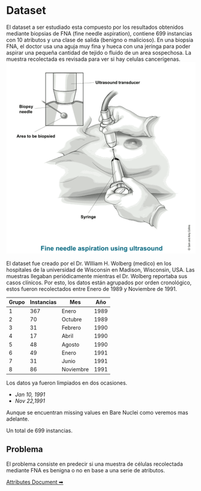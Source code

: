 # Dataset

El dataset a ser estudiado esta compuesto por los resultados obtenidos mediante biopsias de ​FNA​ (fine needle aspiration), contiene 699 instancias con 10 atributos y una clase de salida (benigno o malicioso).
En una biopsia FNA, el doctor usa una aguja muy fina y hueca con una jeringa para poder aspirar una pequeña cantidad de tejido o fluido de un area sospechosa. La muestra recolectada es revisada para ver si hay celulas cancerígenas.
![FNA](./img/fna.gif)

<!--
In an FNA biopsy, the doctor uses a very thin, hollow needle attached to a syringe to withdraw (aspirate) a small amount of tissue or fluid from a suspicious area. The biopsy sample is then checked to see if there are cancer cells in it.
-->

El dataset fue creado por el Dr.  WIlliam H. Wolberg (medico) en los hospitales de la universidad de Wisconsin en Madison, Wisconsin, USA.
Las muestras llegaban periódicamente mientras el Dr. Wolberg reportaba sus casos clínicos. Por esto, los datos están agrupados por orden cronológico, estos fueron recolectados entre Enero de 1989 y Noviembre de 1991.

<!--
This dataset was created by Dr. WIlliam H. Wolberg (physician)  at the University of Wisconsin Hospitals (Madison, Wisconsin, USA).
Samples arrive periodically as Dr. Wolberg reports his clinical cases. The database therefore reflects this chronological grouping of the data. The data groups were collected between January 1989 and November 1991. 
-->

| Grupo  | Instancias | Mes       | Año  |
|--------|------------|-----------|------|
| 1      | 367        | Enero     | 1989 |
| 2      | 70         | Octubre   | 1989 |
| 3      | 31         | Febrero   | 1990 |
| 4      | 17         | Abril     | 1990 |
| 5      | 48         | Agosto    | 1990 |
| 6      | 49         | Enero     | 1991 | 
| 7      | 31         | Junio     | 1991 | 
| 8      | 86         | Noviembre | 1991 | 

Los datos ya fueron limpiados en dos ocasiones.
* *Jan 10, 1991*
* *Nov 22,1991*

Aunque se encuentran missing values en Bare Nuclei como veremos mas adelante.

Un total de 699 instancias.

## Problema

El problema consiste en predecir si una muestra de células recolectada mediante ​FNA​ es benigna o no en base a una serie de atributos.

[Attributes Document ➡](./3_attributes_text.md)
